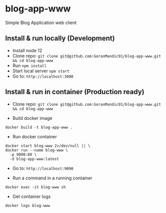 # blog-app-www
Simple Blog Application web client

## Install & run locally (Development)
- Install node 12
- Clone repo: `git clone git@github.com:GoranMandic91/blog-app-www.git && cd blog-app-www`
- Run `npm install`
- Start local server `npm start`
- Go to: `http://localhost:3000`


## Install & run in container (Production ready)
- Clone repo: `git clone git@github.com:GoranMandic91/blog-app-www.git && cd blog-app-www`

- Build docker image
```console
docker build -t blog-app-www .
```

- Run docker container
```console
docker start blog-www 2>/dev/null || \
docker run --name blog-www \
  -p 9090:80 \
  -d blog-app-www:latest
```

- Go to: `http://localhost:9090`

- Run a command in a running container
```console
docker exec -it blog-www sh
```

- Get container logs
```console
docker logs blog-www
```
